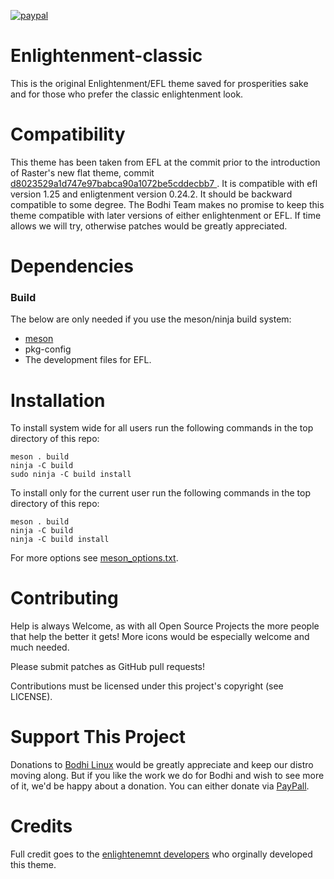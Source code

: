 [![paypal](https://www.paypalobjects.com/en_US/i/btn/btn_donate_SM.gif)](https://www.paypal.com/paypalme/rbtylee)

# Enlightenment-classic

This is the original Enlightenment/EFL theme saved for prosperities sake and for those who prefer the classic enlightenment look.

# Compatibility

This theme has been taken from EFL at the commit prior to the introduction of Raster's new flat theme, commit [d8023529a1d747e97babca90a1072be5cddecbb7 ](https://git.enlightenment.org/core/efl.git/commit/data/elementary/themes?id=d8023529a1d747e97babca90a1072be5cddecbb7). It is compatible with efl version 1.25 and enligtenment version 0.24.2. It should be backward compatible to some degree. The Bodhi Team makes no promise to keep this theme compatible with later versions of either enlightenment or EFL. If  time allows we will try, otherwise patches would be greatly appreciated.

# Dependencies

### Build
The below are only needed if you use the meson/ninja build system:

* [meson](https://mesonbuild.com/)
* pkg-config
* The development files for EFL.

# Installation
To install system wide for all users run the following commands in the top directory of this repo:

```ShellSession
meson . build
ninja -C build
sudo ninja -C build install
```
To install only for the current user run the following commands in the top directory of this repo:

```ShellSession
meson . build
ninja -C build
ninja -C build install
```
For more options see [meson_options.txt](https://github.com/rbtylee/MoonLIght/blob/master/meson_options.txt).

# Contributing

Help is always Welcome, as with all Open Source Projects the more people that help the better it gets!
More icons would be especially welcome and much needed.

Please submit patches as GitHub pull requests!

Contributions must be licensed under this project's copyright (see LICENSE).

# Support This Project

Donations to [Bodhi Linux](https://www.bodhilinux.com/donate/) would be greatly appreciate and keep our distro moving along. But if you like the work we do for Bodhi and wish to see more of it, we'd be happy about a donation. You can either donate via [PayPall](https://www.paypal.com/paypalme/rbtylee). 

# Credits

Full credit goes to the [enlightenemnt developers](https://git.enlightenment.org/core/efl.git/tree/AUTHORS) who orginally developed this theme.
